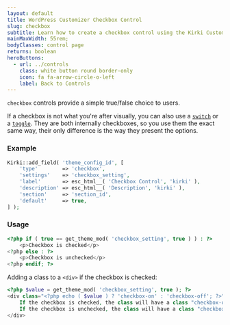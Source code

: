 ```yaml
---
layout: default
title: WordPress Customizer Checkbox Control
slug: checkbox
subtitle: Learn how to create a checkbox control using the Kirki Customizer Framework.
mainMaxWidth: 55rem;
bodyClasses: control page
returns: boolean
heroButtons:
  - url: ../controls
    class: white button round border-only
    icon: fa fa-arrow-circle-o-left
    label: Back to Controls
---
```


`checkbox` controls provide a simple true/false choice to users.

If a checkbox is not what you're after visually, you can also use a [`switch`](switch) or a [`toggle`](toggle). They are both internally checkboxes, so you use them the exact same way, their only difference is the way they present the options.

### Example

```php
Kirki::add_field( 'theme_config_id', [
	'type'        => 'checkbox',
	'settings'    => 'checkbox_setting',
	'label'       => esc_html__( 'Checkbox Control', 'kirki' ),
	'description' => esc_html__( 'Description', 'kirki' ),
	'section'     => 'section_id',
	'default'     => true,
] );
```

### Usage

```php
<?php if ( true == get_theme_mod( 'checkbox_setting', true ) ) : ?>
	<p>Checkbox is checked</p>
<?php else : ?>
	<p>Checkbox is unchecked</p>
<?php endif; ?>
```

Adding a class to a `<div>` if the checkbox is checked:

```php
<?php $value = get_theme_mod( 'checkbox_setting', true ); ?>
<div class="<?php echo ( $value ) ? 'checkbox-on' : 'checkbox-off'; ?>">
	If the checkbox is checked, the class will have a class "checkbox-on".
	If the checkbox is unchecked, the class will have a class "checkbox-off".
</div>
```
